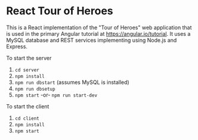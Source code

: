 # React Tour of Heroes

This is a React implementation of the "Tour of Heroes" web application
that is used in the primary Angular tutorial at <https://angular.io/tutorial>.
It uses a MySQL database and
REST services implementing using Node.js and Express.

To start the server

1.  `cd server`
2.  `npm install`
3.  `npm run dbstart` (assumes MySQL is installed)
4.  `npm run dbsetup`
5.  `npm start` -or- `npm run start-dev`

To start the client

1.  `cd client`
2.  `npm install`
3.  `npm start`
